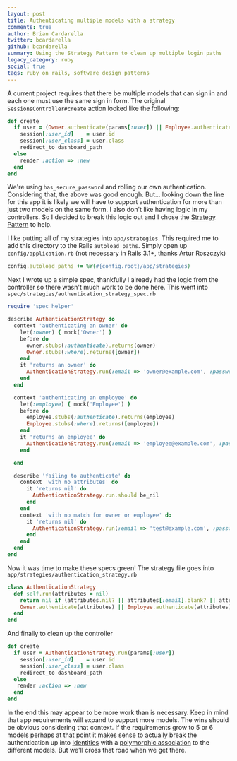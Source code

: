 ```yaml
---
layout: post
title: Authenticating multiple models with a strategy
comments: true
author: Brian Cardarella
twitter: bcardarella
github: bcardarella
summary: Using the Strategy Pattern to clean up multiple login paths
legacy_category: ruby
social: true
tags: ruby on rails, software design patterns
---
```


A current project requires that there be multiple models that can sign
in and each one must use the same sign in form. The original
`SessionsController#create` action looked like the following:

```ruby
def create
  if user = (Owner.authenticate(params[:user]) || Employee.authenticate(params[:user]))
    session[:user_id]    = user.id
    session[:user_class] = user.class
    redirect_to dashboard_path
  else
    render :action => :new
  end
end
```

We're using `has_secure_password` and rolling our own authentication.
Considering that, the above was good enough. But... looking down
the line for this app it is likely we will have to support authentication
for more than just two models on the same form. I also don't like having
logic in my controllers. So I decided to break this logic out and I
chose the [Strategy Pattern](http://en.wikipedia.org/wiki/Strategy_pattern) to help.

I like putting all of my strategies into
`app/strategies`. This required me to add this directory to the Rails
`autoload_paths`. Simply open up `config/application.rb`
(not necessary in Rails 3.1+, thanks Artur Roszczyk)

```ruby
config.autoload_paths += %W(#{config.root}/app/strategies)
```

Next I wrote up a simple spec, thankfully I already had the logic from
the controller so there wasn't much work to be done here. This went into
`spec/strategies/authentication_strategy_spec.rb`

```ruby
require 'spec_helper'

describe AuthenticationStrategy do
  context 'authenticating an owner' do
    let(:owner) { mock('Owner') }
    before do
      owner.stubs(:authenticate).returns(owner)
      Owner.stubs(:where).returns([owner])
    end
    it 'returns an owner' do
      AuthenticationStrategy.run(:email => 'owner@example.com', :password => 'password').should eq owner
    end
  end

  context 'authenticating an employee' do
    let(:employee) { mock('Employee') }
    before do
      employee.stubs(:authenticate).returns(employee)
      Employee.stubs(:where).returns([employee])
    end
    it 'returns an employee' do
      AuthenticationStrategy.run(:email => 'employee@example.com', :password => 'password').should eq employee
    end

  end

  describe 'failing to authenticate' do
    context 'with no attributes' do
      it 'returns nil' do
        AuthenticationStrategy.run.should be_nil
      end
    end
    context 'with no match for owner or employee' do
      it 'returns nil' do
        AuthenticationStrategy.run(:email => 'test@example.com', :password => 'password').should be_nil
      end
    end
  end
end
```

Now it was time to make these specs green! The strategy file goes into
`app/strategies/authentication_strategy.rb`

```ruby
class AuthenticationStrategy
  def self.run(attributes = nil)
    return nil if (attributes.nil? || attributes[:email].blank? || attributes[:password].blank?)
    Owner.authenticate(attributes) || Employee.authenticate(attributes)
  end
end
```

And finally to clean up the controller

```ruby
def create
  if user = AuthenticationStrategy.run(params[:user])
    session[:user_id]    = user.id
    session[:user_class] = user.class
    redirect_to dashboard_path
  else
   render :action => :new
  end
end
```

In the end this may appear to be more work than is necessary. Keep in
mind that app requirements will expand to support more models. The wins should be obvious
considering that context. If the requirements grow to 5 or 6 models perhaps at that point it makes sense to
actually break the authentication up into [Identities](http://en.wikipedia.org/wiki/Identity_management) with a [polymorphic 
association](http://guides.rubyonrails.org/association_basics.html#polymorphic-associations) to the different models.
But we'll cross that road when we get there.
